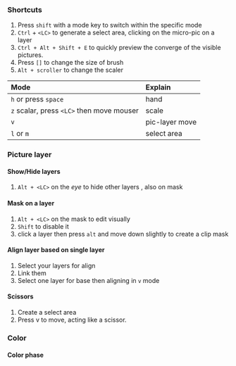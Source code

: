 ### Shortcuts   
1. Press `shift` with a mode key to switch within the specific mode  
2. `Ctrl` + `<LC>` to generate a select area, clicking on the micro-pic on a layer  
3. `Ctrl + Alt + Shift + E` to quickly preview the converge of the visible pictures.  
4. Press `[]` to change the size of brush  
5. `Alt + scroller` to change the scaler  

|Mode|Explain|
|:--|:--|
|`h` or press `space` |hand|  
|`z` scalar, press `<LC>` then move mouser|scale|  
|`v` |pic-layer move|   
|`l` or `m` | select area |  

### Picture layer  

#### Show/Hide layers
1. `Alt + <LC>` on the *eye* to hide other layers , also on mask

#### Mask on a layer  
1. `Alt + <LC>` on the mask to edit visually  
2. `Shift` to disable it
3. click a layer then press `alt` and move down slightly to create a clip mask  

#### Align layer based on single layer  
1. Select your layers for align  
2. Link them  
3. Select one layer for base then aligning in `v` mode  

#### Scissors  
1. Create a select area  
2. Press v to move, acting like a scissor.  

### Color   

#### Color phase  

